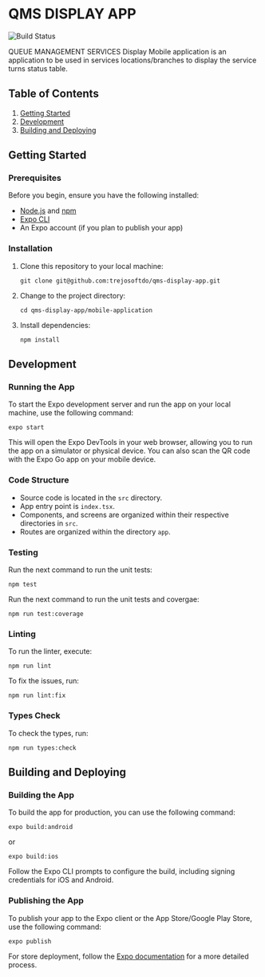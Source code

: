 # QMS DISPLAY APP

![Build Status](https://github.com/trejosoftdo/qms-display-app/actions/workflows/node.js.yml/badge.svg)


QUEUE MANAGEMENT SERVICES Display Mobile application is an application to be used in services locations/branches to display the service turns status table.

## Table of Contents
1. [Getting Started](#getting-started)
2. [Development](#development)
3. [Building and Deploying](#building-and-deploying)

## Getting Started

### Prerequisites
Before you begin, ensure you have the following installed:
- [Node.js](https://nodejs.org/) and [npm](https://www.npmjs.com/)
- [Expo CLI](https://docs.expo.dev/get-started/installation/)
- An Expo account (if you plan to publish your app)

### Installation
1. Clone this repository to your local machine:
   ```
   git clone git@github.com:trejosoftdo/qms-display-app.git
   ```

2. Change to the project directory:
   ```
   cd qms-display-app/mobile-application
   ```

3. Install dependencies:
   ```
   npm install
   ```

## Development

### Running the App
To start the Expo development server and run the app on your local machine, use the following command:

```
expo start
```

This will open the Expo DevTools in your web browser, allowing you to run the app on a simulator or physical device. You can also scan the QR code with the Expo Go app on your mobile device.

### Code Structure
- Source code is located in the `src` directory.
- App entry point is `index.tsx`.
- Components, and screens are organized within their respective directories in `src`.
- Routes are organized within the directory `app`.

### Testing
Run the next command to run the unit tests:
```
npm test
```

Run the next command to run the unit tests and covergae:
```
npm run test:coverage
```

### Linting
To run the linter, execute:
```
npm run lint
```

To fix the issues, run:
```
npm run lint:fix
```

### Types Check
To check the types, run:
```
npm run types:check
```

## Building and Deploying

### Building the App
To build the app for production, you can use the following command:

```
expo build:android
```

or

```
expo build:ios
```

Follow the Expo CLI prompts to configure the build, including signing credentials for iOS and Android.

### Publishing the App
To publish your app to the Expo client or the App Store/Google Play Store, use the following command:

```
expo publish
```

For store deployment, follow the [Expo documentation](https://docs.expo.dev/distribution/introduction/) for a more detailed process.
